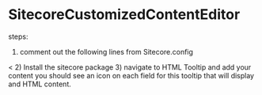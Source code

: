 # SitecoreCustomizedContentEditor
steps:
1) comment out the following lines from Sitecore.config
<renderContentEditor>
      <<processor type="Sitecore.Shell.Applications.ContentEditor.Pipelines.RenderContentEditor.RenderSkinedContentEditor, Sitecore.Client" />
      <processor type="Sitecore.Shell.Applications.ContentEditor.Pipelines.RenderContentEditor.RenderStandardContentEditor, Sitecore.Client" />
    </renderContentEditor>
2) Install the sitecore package
3) navigate to HTML Tooltip and add your content you should see an icon on each field for this tooltip that will display and HTML content.
